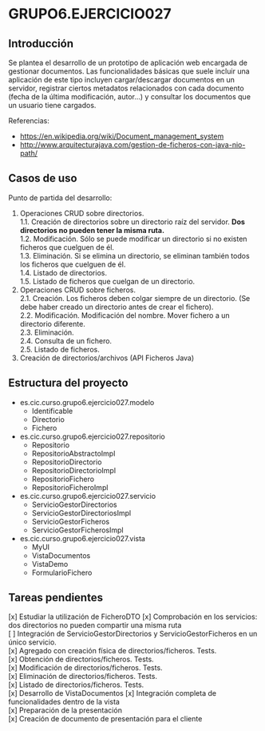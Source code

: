 # GRUPO6.EJERCICIO027


## Introducción

Se plantea el desarrollo de un prototipo de aplicación web encargada de gestionar documentos. Las funcionalidades básicas que suele incluir una aplicación de este tipo incluyen cargar/descargar documentos en un servidor, registrar ciertos metadatos relacionados con cada documento (fecha de la última modificación, autor...) y consultar los documentos que un usuario tiene cargados.

Referencias:

+ <https://en.wikipedia.org/wiki/Document_management_system>
+ <http://www.arquitecturajava.com/gestion-de-ficheros-con-java-nio-path/>


## Casos de uso

Punto de partida del desarrollo:

1. Operaciones CRUD sobre directorios.  
1.1. Creación de directorios sobre un directorio raíz del servidor. **Dos directorios no pueden tener la misma ruta.**  
1.2. Modificación. Sólo se puede modificar un directorio si no existen ficheros que cuelguen de él.  
1.3. Eliminación. Si se elimina un directorio, se eliminan también todos los ficheros que cuelguen de él.  
1.4. Listado de directorios.  
1.5. Listado de ficheros que cuelgan de un directorio.  
2. Operaciones CRUD sobre ficheros.  
2.1. Creación. Los ficheros deben colgar siempre de un directorio. (Se debe haber creado un directorio antes de crear el fichero).  
2.2. Modificación. Modificación del nombre. Mover fichero a un directorio diferente.  
2.3. Eliminación.  
2.4. Consulta de un fichero.  
2.5. Listado de ficheros.  
3. Creación de directorios/archivos (API Ficheros Java)


## Estructura del proyecto

+ es.cic.curso.grupo6.ejercicio027.modelo
    - Identificable
    - Directorio
    - Fichero
+ es.cic.curso.grupo6.ejercicio027.repositorio
	- Repositorio
	- RepositorioAbstractoImpl
	- RepositorioDirectorio
	- RepositorioDirectorioImpl
	- RepositorioFichero
	- RepositorioFicheroImpl
+ es.cic.curso.grupo6.ejercicio027.servicio
	- ServicioGestorDirectorios 
	- ServicioGestorDirectoriosImpl
	- ServicioGestorFicheros
	- ServicioGestorFicherosImpl
+ es.cic.curso.grupo6.ejercicio027.vista
	- MyUI
	- VistaDocumentos
	- VistaDemo
	- FormularioFichero


## Tareas pendientes

[x] Estudiar la utilización de FicheroDTO
[x] Comprobación en los servicios: dos directorios no pueden compartir una misma ruta  
[ ] Integración de ServicioGestorDirectorios y ServicioGestorFicheros en un único servicio.  
	[x] Agregado con creación física de directorios/ficheros. Tests.  
	[x] Obtención de directorios/ficheros. Tests.  
	[x] Modificación de directorios/ficheros. Tests.  
	[x] Eliminación de directorios/ficheros. Tests.  
	[x] Listado de directorios/ficheros. Tests.  
[x] Desarrollo de VistaDocumentos
[x] Integración completa de funcionalidades dentro de la vista  
[x] Preparación de la presentación  
[x] Creación de documento de presentación para el cliente  

